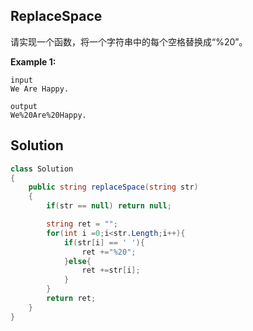 ## ReplaceSpace

请实现一个函数，将一个字符串中的每个空格替换成“%20”。

**Example 1:**
```
input
We Are Happy.

output
We%20Are%20Happy.
```

## Solution

``` csharp
class Solution
{
    public string replaceSpace(string str)
    {
        if(str == null) return null;

        string ret = "";
        for(int i =0;i<str.Length;i++){
            if(str[i] == ' '){
                ret +="%20";
            }else{
                ret +=str[i];
            }
        }
        return ret;
    }
}

```